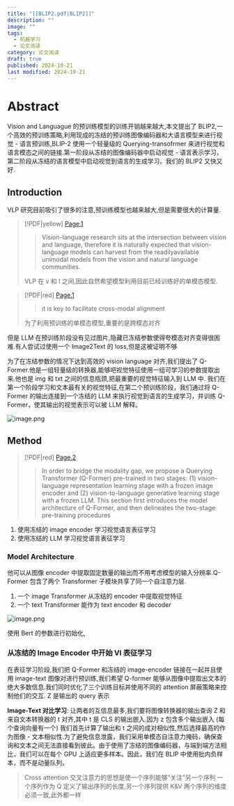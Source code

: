 ```yaml
---
title: "[[BLIP2.pdf|BLIP2]]"
description: ""
image: ""
tags:
  - 机器学习
  - 论文阅读
category: 论文阅读
draft: true
published: 2024-10-21
last modified: 2024-10-21
---
```


# Abstract

Vision and Languague 的预训练模型的训练开销越来越大,本文提出了 BLIP2,一个高效的预训练策略,利用现成的冻结的预训练图像编码器和大语言模型来进行视觉 - 语言预训练,BLIP-2 使用一个轻量级的 Querying-transofrmer 来进行视觉和语言模态之间的链接.第一阶段从冻结的图像编码器中启动视觉 - 语言表示学习，第二阶段从冻结的语言模型中启动视觉到语言的生成学习。我们的 BLIP2 又快又好.

## Introduction

VLP 研究目前吸引了很多的注意,预训练模型也越来越大,但是需要很大的计算量.

> [!PDF|yellow] [Page.1](BLIP2.pdf#page=1&selection=55,0,59,19&color=yellow)
>
> > Vision-language research sits at the intersection between vision and language, therefore it is naturally expected that vision-language models can harvest from the readilyavailable unimodal models from the vision and natural language communities.
>
>VLP 在 v 和 l 之间,因此自然希望模型利用目前已经训练好的单模态模型.

> [!PDF|red] [Page.1](BLIP2.pdf#page=1&selection=139,0,139,44&color=red)
>
> > it is key to facilitate cross-modal alignment
>
>为了利用预训练的单模态模型,重要的是跨模态对齐

但是 LLM 在预训练阶段没有见过图片,隐藏已冻结参数使得夸模态对齐变得很困难.有人尝试过使用一个 Image2Text 的 loss,但是这被证明不够

为了在冻结参数的情况下达到高效的 vision language 对齐,我们提出了 Q-Former.他是一组轻量级的转换器,能够吧视觉特征使用一组可学习的参数提取出来.他也是 img 和 txt 之间的信息瓶颈,把最重要的视觉特征输入到 LLM 中. 我们在第一个阶段学习和文本最有关的视觉特征,在第二个预训练阶段，我们通过将 Q-Former 的输出连接到一个冻结的 LLM 来执行视觉到语言的生成学习，并训练 Q-Former，使其输出的视觉表示可以被 LLM 解释。

![image.png](https://picture-bed-1325530970.cos.ap-nanjing.myqcloud.com/20241021135603.png)

## Method

> [!PDF|red] [Page.2](BLIP2.pdf#page=2&selection=112,8,118,48&color=red)
>
> > In order to bridge the modality gap, we propose a Querying Transformer (Q-Former) pre-trained in two stages: (1) vision-language representation learning stage with a frozen image encoder and (2) vision-to-language generative learning stage with a frozen LLM. This section first introduces the model architecture of Q-Former, and then delineates the two-stage pre-training procedures

1. 使用冻结的 image encoder 学习视觉语言表征学习
2. 使用冻结的 LLM 学习视觉语言表征学习

### Model Architecture

他可以从图像 encoder 中提取固定数量的输出而不用考虑模型的输入分辨率.Q-Former 包含了两个 Transformer 子模块共享了同一个自注意力层.

1. 一个 image Transformer 从冻结的 encoder 中提取视觉特征
2. 一个 text Transformer 能作为 text encoder 和 decoder

![image.png](https://picture-bed-1325530970.cos.ap-nanjing.myqcloud.com/20241021140820.png)

使用 Bert 的参数进行初始化,

### 从冻结的 Image Encoder 中开始 Vl 表征学习

在表征学习阶段,我们把 Q-Former 和冻结的 image-encoder 链接在一起并且使用 image-text 图像对进行预训练,我们希望 Q-former 能够从图像中提取出文本的绝大多数信息.我们同时优化了三个训练目标并使用不同的 attention 屏蔽策略来控制他们的交互. Z 是输出的 query 表示

**Image-Text 对比学习**: 让两者的互信息最多,我们要将图像转换器的输出查询 Z 和来自文本转换器的 t 对齐,其中 t 是 CLS 的输出嵌入.因为 z 包含多个输出嵌入 (每个查询向量有一个) 我们首先计算了输出和 t 之间的成对相似性,然后选择最高的作为图像 - 文本相似性.为了避免信息泄露，我们采用单模态自注意力掩码，确保查询和文本之间无法直接看到彼此。由于使用了冻结的图像编码器，与端到端方法相比，我们可以在每个 GPU 上适应更多样本。因此，我们在 BLIP 中使用批内负样本，而不是动量队列。

> Cross attention
> 交叉注意力的思想是使一个序列能够“关注”另一个序列
> 一个序列作为 Q 定义了输出序列的长度,另一个序列提供 K&V
> 两个序列的维度必须一致,此外都一样
